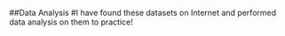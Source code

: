 ##Data Analysis
#I have found these datasets on Internet and performed data analysis on them to practice! 
